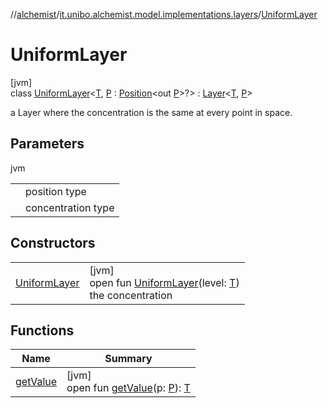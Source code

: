 //[alchemist](../../../index.md)/[it.unibo.alchemist.model.implementations.layers](../index.md)/[UniformLayer](index.md)

# UniformLayer

[jvm]\
class [UniformLayer](index.md)<[T](index.md), [P](index.md) : [Position](../../it.unibo.alchemist.model.interfaces/-position/index.md)<out [P](../../it.unibo.alchemist.model.interfaces/-route/index.md)>?> : [Layer](../../it.unibo.alchemist.model.interfaces/-layer/index.md)<[T](../../it.unibo.alchemist.model.implementations.movestrategies.target/-follow-target/index.md), [P](../../it.unibo.alchemist.model.interfaces/-route/index.md)> 

a Layer where the concentration is the same at every point in space.

## Parameters

jvm

| | |
|---|---|
| <P> | position type |
| <T> | concentration type |

## Constructors

| | |
|---|---|
| [UniformLayer](-uniform-layer.md) | [jvm]<br>open fun [UniformLayer](-uniform-layer.md)(level: [T](../../it.unibo.alchemist.model.implementations.movestrategies.target/-follow-target/index.md))<br>the concentration |

## Functions

| Name | Summary |
|---|---|
| [getValue](get-value.md) | [jvm]<br>open fun [getValue](get-value.md)(p: [P](../../it.unibo.alchemist.model.interfaces/-route/index.md)): [T](../../it.unibo.alchemist.model.implementations.movestrategies.target/-follow-target/index.md) |
